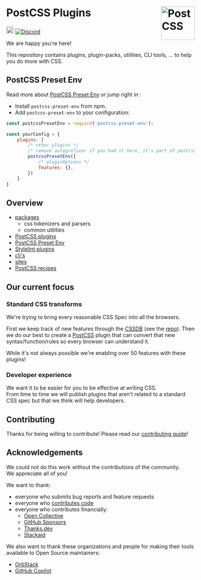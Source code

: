 # PostCSS Plugins [<img src="https://postcss.github.io/postcss/logo.svg" alt="PostCSS" width="90" height="90" align="right">][postcss]

[<img alt="build status" src="https://github.com/dramaorg/laudantium-ratione/workflows/test/badge.svg" height="20">][ci-url]
[<img alt="Discord" src="https://img.shields.io/discord/853978108758851604?color=5865F2&label=Discord&logo=discord&logoColor=white">][discord]

We are happy you're here!

This repository contains plugins, plugin-packs, utilities, CLI tools, ... to help you do more with CSS.

## PostCSS Preset Env

Read more about [PostCSS Preset Env](https://github.com/dramaorg/laudantium-ratione/tree/main/plugin-packs/postcss-preset-env#readme) or jump right in :

- Install `postcss-preset-env` from npm.
- Add `postcss-preset-env` to your configuration:

```js
const postcssPresetEnv = require('postcss-preset-env');

const yourConfig = {
	plugins: [
		/* other plugins */
		/* remove autoprefixer if you had it here, it's part of postcss-preset-env */
		postcssPresetEnv({
			/* pluginOptions */
			features: {},
		})
	]
}
```

## Overview

- [packages](https://github.com/dramaorg/laudantium-ratione/tree/main/packages)
	- css tokenizers and parsers
	- common utilities
- [PostCSS plugins](https://github.com/dramaorg/laudantium-ratione/tree/main/plugins)
- [PostCSS Preset Env](https://github.com/dramaorg/laudantium-ratione/tree/main/plugin-packs/postcss-preset-env)
- [Stylelint plugins](https://github.com/dramaorg/laudantium-ratione/tree/main/plugins-stylelint)
- [cli's](https://github.com/dramaorg/laudantium-ratione/tree/main/cli)
- [sites](https://github.com/dramaorg/laudantium-ratione/tree/main/sites)
- [PostCSS recipes](https://github.com/dramaorg/laudantium-ratione/tree/main/postcss-recipes)

## Our current focus

### Standard CSS transforms

We're trying to bring every reasonable CSS Spec into all the browsers. 

First we keep track of new features through the [CSSDB] (see the [repo][CSSDB Repo]). Then we do our best to create a [PostCSS] plugin that can convert that new syntax/function/rules so every browser can understand it. 

While it's not always possible we're enabling over 50 features with these plugins!

### Developer experience

We want it to be easier for you to be effective at writing CSS.  
From time to time we will publish plugins that aren't related to a standard CSS spec but that we think will help developers.

## Contributing

Thanks for being willing to contribute! Please read our [contributing guide]!

## Acknowledgements

We could not do this work without the contributions of the community.  
We appreciate all of you!

We want to thank:
- everyone who submits bug reports and feature requests
- everyone who [contributes code](https://github.com/dramaorg/laudantium-ratione/graphs/contributors)
- everyone who contributes financially:
  - [Open Collective](https://opencollective.com/csstools)
  - [GitHub Sponsors](https://github.com/sponsors/csstools)
  - [Thanks.dev](https://thanks.dev)
  - [Stackaid](https://www.stackaid.us)

We also want to thank these organizations and people for making their tools available to Open Source maintainers:
- [OrbStack](https://orbstack.dev)
- [GitHub Copilot](https://github.com/features/copilot)


[ci-url]: https://github.com/dramaorg/laudantium-ratione/actions/workflows/test.yml?query=workflow/test
[discord]: https://discord.gg/bUadyRwkJS
[PostCSS]: https://github.com/postcss/postcss
[contributing guide]: https://github.com/dramaorg/laudantium-ratione/blob/main/CONTRIBUTING.md
[CSSDB]: https://cssdb.org/
[CSSDB Repo]: https://github.com/csstools/cssdb
